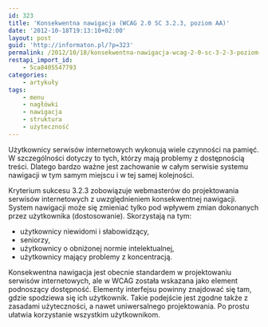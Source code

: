 ```yaml
---
id: 323
title: 'Konsekwentna nawigacja (WCAG 2.0 SC 3.2.3, poziom AA)'
date: '2012-10-18T19:13:10+02:00'
layout: post
guid: 'http://informaton.pl/?p=323'
permalink: /2012/10/18/konsekwentna-nawigacja-wcag-2-0-sc-3-2-3-poziom-aa/
restapi_import_id:
    - 5ca8405547793
categories:
    - artykuły
tags:
    - menu
    - nagłówki
    - nawigacja
    - struktura
    - użyteczność
---
```


Użytkownicy serwisów internetowych wykonują wiele czynności na pamięć. W szczególności dotyczy to tych, którzy mają problemy z dostępnością treści. Dlatego bardzo ważne jest zachowanie w całym serwisie systemu nawigacji w tym samym miejscu i w tej samej kolejności.

Kryterium sukcesu 3.2.3 zobowiązuje webmasterów do projektowania serwisów internetowych z uwzględnieniem konsekwentnej nawigacji. System nawigacji może się zmieniać tylko pod wpływem zmian dokonanych przez użytkownika (dostosowanie). Skorzystają na tym:

- użytkownicy niewidomi i słabowidzący,
- seniorzy,
- użytkownicy o obniżonej normie intelektualnej,
- użytkownicy mający problemy z koncentracją.

Konsekwentna nawigacja jest obecnie standardem w projektowaniu serwisów internetowych, ale w WCAG została wskazana jako element podnoszący dostępność. Elementy interfejsu powinny znajdować się tam, gdzie spodziewa się ich użytkownik. Takie podejście jest zgodne także z zasadami użyteczności, a nawet uniwersalnego projektowania. Po prostu ułatwia korzystanie wszystkim użytkownikom.